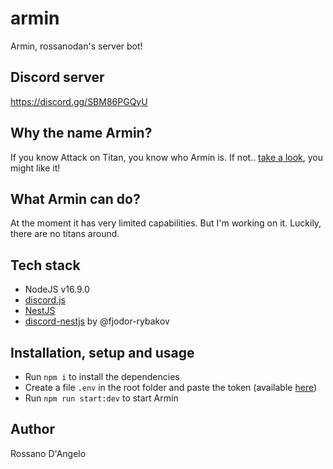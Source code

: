 # armin

Armin, rossanodan's server bot!

## Discord server

https://discord.gg/SBM86PGQyU

## Why the name Armin?

If you know Attack on Titan, you know who Armin is. If not.. [take a look](https://en.wikipedia.org/wiki/Attack_on_Titan), you might like it!

## What Armin can do?

At the moment it has very limited capabilities. But I'm working on it. Luckily, there are no titans around.

## Tech stack

- NodeJS v16.9.0
- [discord.js](https://discord.js.org/#/)
- [NestJS](https://nestjs.com/)
- [discord-nestjs](https://github.com/fjodor-rybakov/discord-nestjs) by @fjodor-rybakov

## Installation, setup and usage

- Run `npm i` to install the dependencies
- Create a file `.env` in the root folder and paste the token (available [here](https://discord.com/developers/applications/))
- Run `npm run start:dev` to start Armin

## Author

Rossano D'Angelo